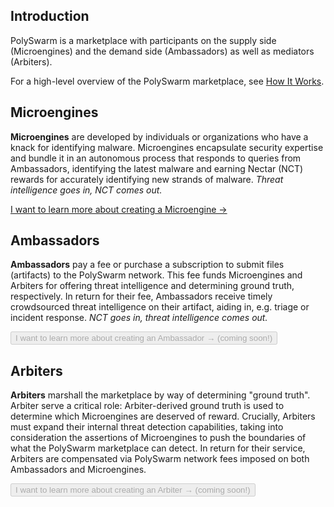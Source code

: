 ## Introduction

PolySwarm is a marketplace with participants on the supply side (Microengines) and the demand side (Ambassadors) as well as mediators (Arbiters).

For a high-level overview of the PolySwarm marketplace, see [How It Works](https://polyswarm.io/how_it_works/).


## Microengines

**Microengines** are developed by individuals or organizations who have a knack for identifying malware.
Microengines encapsulate security expertise and bundle it in an autonomous process that responds to queries from Ambassadors, identifying the latest malware and earning Nectar (NCT) rewards for accurately identifying new strands of malware.
*Threat intelligence goes in, NCT comes out.*

[I want to learn more about creating a Microengine →](/concepts-participants-microengine/)


## Ambassadors

**Ambassadors** pay a fee or purchase a subscription to submit files (artifacts) to the PolySwarm network.
This fee funds Microengines and Arbiters for offering threat intelligence and determining ground truth, respectively.
In return for their fee, Ambassadors receive timely crowdsourced threat intelligence on their artifact, aiding in, e.g. triage or incident response.
*NCT goes in, threat intelligence comes out.*

<button disabled>I want to learn more about creating an Ambassador → (coming soon!)</button>


## Arbiters

**Arbiters** marshall the marketplace by way of determining "ground truth".
Arbiter serve a critical role: Arbiter-derived ground truth is used to determine which Microengines are deserved of reward.
Crucially, Arbiters must expand their internal threat detection capabilities, taking into consideration the assertions of Microengines to push the boundaries of what the PolySwarm marketplace can detect.
In return for their service, Arbiters are compensated via PolySwarm network fees imposed on both Ambassadors and Microengines.

<button disabled>I want to learn more about creating an Arbiter → (coming soon!)</button>
